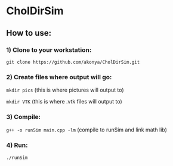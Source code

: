 CholDirSim
==========

## How to use:

### 1) Clone to your workstation: 

`git clone https://github.com/akonya/CholDirSim.git`

### 2) Create files where output will go:

`mkdir pics` (this is where pictures will output to)

`mkdir VTK`  (this is where .vtk files will output to)

### 3) Compile:

`g++ -o runSim main.cpp -lm` (compile to runSim and link math lib)

### 4) Run:

`./runSim`
